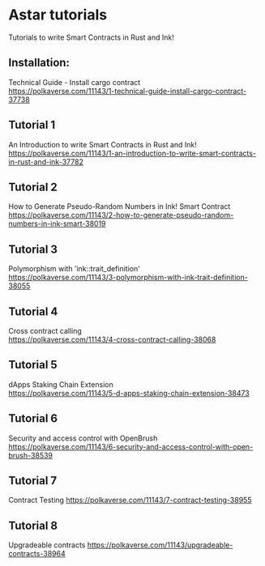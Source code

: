 # Astar tutorials

Tutorials to write Smart Contracts in Rust and Ink!

## Installation:
Technical Guide - Install cargo contract  
https://polkaverse.com/11143/1-technical-guide-install-cargo-contract-37738

## Tutorial 1
An Introduction to write Smart Contracts in Rust and Ink!  
https://polkaverse.com/11143/1-an-introduction-to-write-smart-contracts-in-rust-and-ink-37782

## Tutorial 2
How to Generate Pseudo-Random Numbers in Ink! Smart Contract  
https://polkaverse.com/11143/2-how-to-generate-pseudo-random-numbers-in-ink-smart-38019

## Tutorial 3
Polymorphism with 'ink::trait_definition'  
https://polkaverse.com/11143/3-polymorphism-with-ink-trait-definition-38055

## Tutorial 4
Cross contract calling  
https://polkaverse.com/11143/4-cross-contract-calling-38068

## Tutorial 5
dApps Staking Chain Extension  
https://polkaverse.com/11143/5-d-apps-staking-chain-extension-38473

## Tutorial 6
Security and access control with OpenBrush  
https://polkaverse.com/11143/6-security-and-access-control-with-open-brush-38539

## Tutorial 7
Contract Testing
https://polkaverse.com/11143/7-contract-testing-38955

## Tutorial 8
Upgradeable contracts
https://polkaverse.com/11143/upgradeable-contracts-38964


